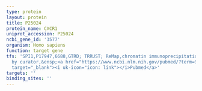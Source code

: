 ```yaml
---
type: protein
layout: protein
title: P25024
protein_name: CXCR1
uniprot_accession: P25024
ncbi_gene_id: '3577'
organism: Homo sapiens
function: target gene
tfs: 'SPI1,P17947,6688,GTRD; TRRUST; ReMap,chromatin immunoprecipitation assay; inferred
  by curator,&ensp;<a href="https://www.ncbi.nlm.nih.gov/pubmed/?term=9867862%5Buid%5D"
  target="_blank"><i uk-icon="icon: link"></i>Pubmed</a>'
targets: ''
binding_sites: ''
---
```

